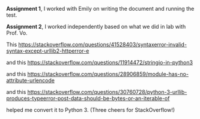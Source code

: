 **Assignment 1**, I worked with Emily on writing the document and running the test. 


**Assignment 2**, I worked independently based on what we did in lab with Prof. Vo. 

This https://stackoverflow.com/questions/41528403/syntaxerror-invalid-syntax-except-urllib2-httperror-e 

and this https://stackoverflow.com/questions/11914472/stringio-in-python3 

and this https://stackoverflow.com/questions/28906859/module-has-no-attribute-urlencode 

and this https://stackoverflow.com/questions/30760728/python-3-urllib-produces-typeerror-post-data-should-be-bytes-or-an-iterable-of 

helped me convert it to Python 3. (Three cheers for StackOverflow!) 

